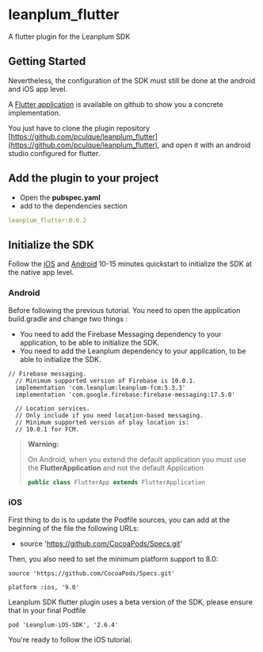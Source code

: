# leanplum_flutter

A flutter plugin for the Leanplum SDK

## Getting Started

Nevertheless, the configuration of the SDK must still be done at the android and iOS app level.

A [Flutter application](https://github.com/pculque/leanplum_flutter) is available on github to show you a concrete implementation.

You just have to clone the plugin repository [https://github.com/pculque/leanplum_flutter](https://github.com/pculque/leanplum_flutter), and open it with an android studio configured for flutter.

## Add the plugin to your project

* Open the **pubspec.yaml**
* add to the dependencies section

```yaml
leanplum_flutter:0.0.2
```

## Initialize the SDK

Follow the [iOS](https://docs.leanplum.com/reference#ios-setup) and [Android](https://docs.leanplum.com/reference#android-setup) 10-15 minutes quickstart to initialize the SDK
at the native app level.

### Android

Before following the previous tutorial. You need to open the application build.gradle and change two things :
- You need to add the Firebase Messaging dependency to your application, to be able to initialize the SDK.
- You need to add the Leanplum dependency to your application, to be able to initialize the SDK.

```
// Firebase messaging.
  // Minimum supported version of Firebase is 10.0.1.
  implementation 'com.leanplum:leanplum-fcm:5.3.3'
  implementation 'com.google.firebase:firebase-messaging:17.5.0'

  // Location services.
  // Only include if you need location-based messaging.
  // Minimum supported version of play location is:
  // 10.0.1 for FCM.

```

>**Warning:**
>
> On Android, when you extend the default application you must use the **FlutterApplication** and not the default Application
>
> ```java
> public class FlutterApp extends FlutterApplication
> ```

### iOS

First thing to do is to update the Podfile sources, you can add at the beginning of the file the following URLs:
- source 'https://github.com/CocoaPods/Specs.git'

Then, you also need to set the minimum platform support to 8.0:

```
source 'https://github.com/CocoaPods/Specs.git'

platform :ios, '9.0'
```

Leanplum SDK flutter plugin uses a beta version of the SDK, please ensure that in your final Podfile

```
pod 'Leanplum-iOS-SDK', '2.6.4'
```

You're ready to follow the iOS tutorial.
